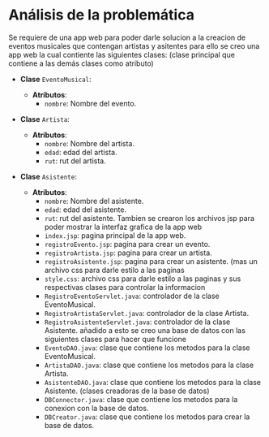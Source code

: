 Análisis de la problemática
============================
Se requiere de una app web para poder darle solucion a la creacion de eventos musicales que contengan artistas y asitentes
para ello se creo una app web la cual contiente las siguientes clases:
(clase principal que contiene a las demás clases como atributo)
- **Clase** `EventoMusical`:
    - **Atributos**:
        - `nombre`: Nombre del evento.

- **Clase** `Artista`:
    - **Atributos**:
        - `nombre`: Nombre del artista.
        - `edad`: edad del artista.
        - `rut`: rut del artista.
- **Clase** `Asistente`:
    - **Atributos**:
        - `nombre`: Nombre del asistente.
        - `edad`: edad del asistente.
        - `rut`: rut del asistente.
Tambien se crearon los archivos jsp para poder mostrar la interfaz grafica de la app web
        - `index.jsp`: pagina principal de la app web.
        - `registroEvento.jsp`: pagina para crear un evento.
        - `registroArtista.jsp`: pagina para crear un artista.
        - `registroAsistente.jsp`: pagina para crear un asistente.
          (mas un archivo css para darle estilo a las paginas
        - `style.css`: archivo css para darle estilo a las paginas
y sus respectivas clases para controlar la informacion
        - `RegistroEventoServlet.java`: controlador de la clase EventoMusical.
        - `RegistroArtistaServlet.java`: controlador de la clase Artista.
        - `RegistroAsistenteServlet.java`: controlador de la clase Asistente.
añadido a esto se creo una base de datos con las siguientes clases para hacer que funcione
        - `EventoDAO.java`: clase que contiene los metodos para la clase EventoMusical.
        - `ArtistaDAO.java`: clase que contiene los metodos para la clase Artista.
        - `AsistenteDAO.java`: clase que contiene los metodos para la clase Asistente.
          (clases creadoras de la base de datos)
        - `DBConnector.java`: clase que contiene los metodos para la conexion con la base de datos.
        - `DBCreator.java`: clase que contiene los metodos para crear la base de datos.
